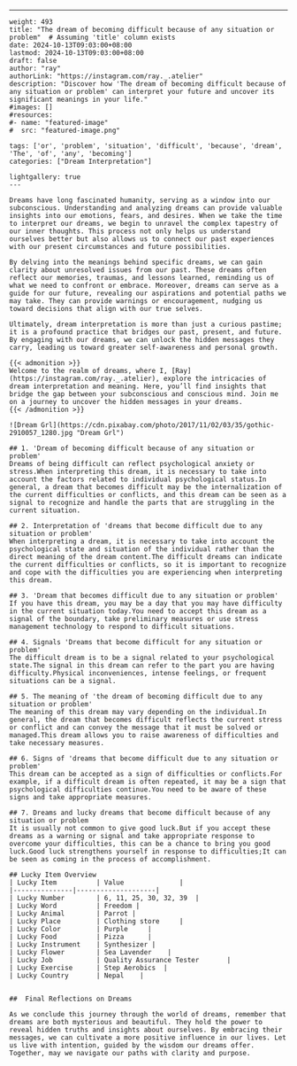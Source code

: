 ---
    weight: 493
    title: "The dream of becoming difficult because of any situation or problem"  # Assuming 'title' column exists
    date: 2024-10-13T09:03:00+08:00
    lastmod: 2024-10-13T09:03:00+08:00
    draft: false
    author: "ray"
    authorLink: "https://instagram.com/ray._.atelier"
    description: "Discover how 'The dream of becoming difficult because of any situation or problem' can interpret your future and uncover its significant meanings in your life."
    #images: []
    #resources:
    #- name: "featured-image"
    #  src: "featured-image.png"
    
    tags: ['or', 'problem', 'situation', 'difficult', 'because', 'dream', 'The', 'of', 'any', 'becoming']
    categories: ["Dream Interpretation"]
    
    lightgallery: true
    ---
    
    Dreams have long fascinated humanity, serving as a window into our subconscious. Understanding and analyzing dreams can provide valuable insights into our emotions, fears, and desires. When we take the time to interpret our dreams, we begin to unravel the complex tapestry of our inner thoughts. This process not only helps us understand ourselves better but also allows us to connect our past experiences with our present circumstances and future possibilities.
    
    By delving into the meanings behind specific dreams, we can gain clarity about unresolved issues from our past. These dreams often reflect our memories, traumas, and lessons learned, reminding us of what we need to confront or embrace. Moreover, dreams can serve as a guide for our future, revealing our aspirations and potential paths we may take. They can provide warnings or encouragement, nudging us toward decisions that align with our true selves.
    
    Ultimately, dream interpretation is more than just a curious pastime; it is a profound practice that bridges our past, present, and future. By engaging with our dreams, we can unlock the hidden messages they carry, leading us toward greater self-awareness and personal growth.
    
    {{< admonition >}}
    Welcome to the realm of dreams, where I, [Ray](https://instagram.com/ray._.atelier), explore the intricacies of dream interpretation and meaning. Here, you’ll find insights that bridge the gap between your subconscious and conscious mind. Join me on a journey to uncover the hidden messages in your dreams.
    {{< /admonition >}}
    
    ![Dream Grl](https://cdn.pixabay.com/photo/2017/11/02/03/35/gothic-2910057_1280.jpg "Dream Grl")
    
    ## 1. 'Dream of becoming difficult because of any situation or problem'
    Dreams of being difficult can reflect psychological anxiety or stress.When interpreting this dream, it is necessary to take into account the factors related to individual psychological status.In general, a dream that becomes difficult may be the internalization of the current difficulties or conflicts, and this dream can be seen as a signal to recognize and handle the parts that are struggling in the current situation.
    
    ## 2. Interpretation of 'dreams that become difficult due to any situation or problem'
    When interpreting a dream, it is necessary to take into account the psychological state and situation of the individual rather than the direct meaning of the dream content.The difficult dreams can indicate the current difficulties or conflicts, so it is important to recognize and cope with the difficulties you are experiencing when interpreting this dream.
    
    ## 3. 'Dream that becomes difficult due to any situation or problem'
    If you have this dream, you may be a day that you may have difficulty in the current situation today.You need to accept this dream as a signal of the boundary, take preliminary measures or use stress management technology to respond to difficult situations.
    
    ## 4. Signals 'Dreams that become difficult for any situation or problem'
    The difficult dream is to be a signal related to your psychological state.The signal in this dream can refer to the part you are having difficulty.Physical inconveniences, intense feelings, or frequent situations can be a signal.
    
    ## 5. The meaning of 'the dream of becoming difficult due to any situation or problem'
    The meaning of this dream may vary depending on the individual.In general, the dream that becomes difficult reflects the current stress or conflict and can convey the message that it must be solved or managed.This dream allows you to raise awareness of difficulties and take necessary measures.
    
    ## 6. Signs of 'dreams that become difficult due to any situation or problem'
    This dream can be accepted as a sign of difficulties or conflicts.For example, if a difficult dream is often repeated, it may be a sign that psychological difficulties continue.You need to be aware of these signs and take appropriate measures.
    
    ## 7. Dreams and lucky dreams that become difficult because of any situation or problem
    It is usually not common to give good luck.But if you accept these dreams as a warning or signal and take appropriate response to overcome your difficulties, this can be a chance to bring you good luck.Good luck strengthens yourself in response to difficulties;It can be seen as coming in the process of accomplishment.
    
    ## Lucky Item Overview
    | Lucky Item          | Value              |
    |---------------|--------------------|
    | Lucky Number        | 6, 11, 25, 30, 32, 39  |
    | Lucky Word          | Freedom |
    | Lucky Animal        | Parrot |
    | Lucky Place         | Clothing store     |
    | Lucky Color         | Purple     |
    | Lucky Food          | Pizza      |
    | Lucky Instrument    | Synthesizer |
    | Lucky Flower        | Sea Lavender    |
    | Lucky Job           | Quality Assurance Tester       |
    | Lucky Exercise      | Step Aerobics  |
    | Lucky Country       | Nepal    |
    
    
    ##  Final Reflections on Dreams
    
    As we conclude this journey through the world of dreams, remember that dreams are both mysterious and beautiful. They hold the power to reveal hidden truths and insights about ourselves. By embracing their messages, we can cultivate a more positive influence in our lives. Let us live with intention, guided by the wisdom our dreams offer. Together, may we navigate our paths with clarity and purpose.
    